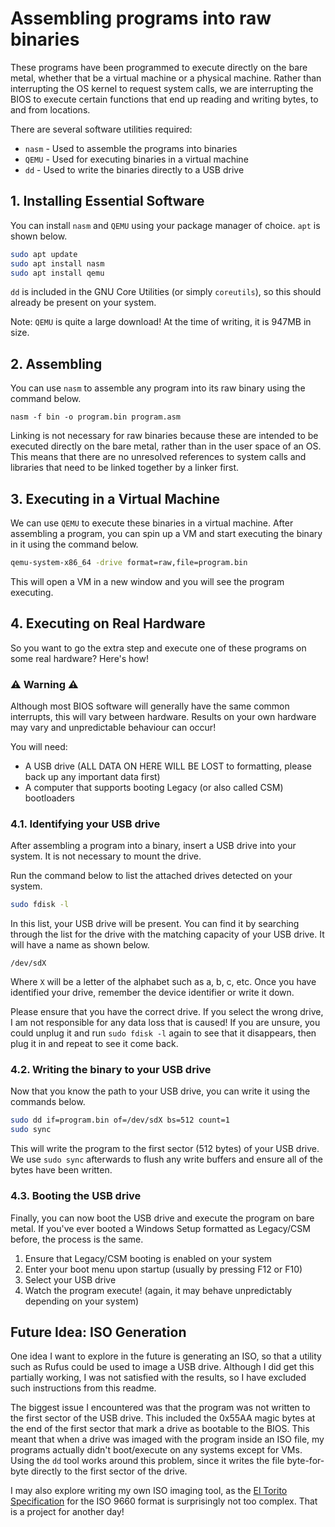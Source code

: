 # Assembling programs into raw binaries
These programs have been programmed to execute directly on the bare metal, whether that be a virtual machine or a physical machine. Rather than interrupting the OS kernel to request system calls, we are interrupting the BIOS to execute certain functions that end up reading and writing bytes, to and from locations.

There are several software utilities required:
- `nasm` - Used to assemble the programs into binaries
- `QEMU` - Used for executing binaries in a virtual machine
- `dd` - Used to write the binaries directly to a USB drive
## 1. Installing Essential Software
You can install `nasm` and `QEMU` using your package manager of choice. `apt` is shown below.
```bash
sudo apt update
sudo apt install nasm
sudo apt install qemu
```
`dd` is included in the GNU Core Utilities (or simply `coreutils`), so this should already be present on your system.

Note: `QEMU` is quite a large download! At the time of writing, it is 947MB in size.
## 2. Assembling
You can use `nasm` to assemble any program into its raw binary using the command below.
```
nasm -f bin -o program.bin program.asm
```
Linking is not necessary for raw binaries because these are intended to be executed directly on the bare metal, rather than in the user space of an OS. This means that there are no unresolved references to system calls and libraries that need to be linked together by a linker first.
## 3. Executing in a Virtual Machine
We can use `QEMU` to execute these binaries in a virtual machine. After assembling a program, you can spin up a VM and start executing the binary in it using the command below.
```bash
qemu-system-x86_64 -drive format=raw,file=program.bin
```
This will open a VM in a new window and you will see the program executing.
## 4. Executing on Real Hardware
So you want to go the extra step and execute one of these programs on some real hardware? Here's how!

### ⚠️ Warning ⚠️ 
Although most BIOS software will generally have the same common interrupts, this will vary between hardware. Results on your own hardware may vary and unpredictable behaviour can occur!

You will need:
- A USB drive (ALL DATA ON HERE WILL BE LOST to formatting, please back up any important data first)
- A computer that supports booting Legacy (or also called CSM) bootloaders

### 4.1. Identifying your USB drive
After assembling a program into a binary, insert a USB drive into your system. It is not necessary to mount the drive.

Run the command below to list the attached drives detected on your system.
```bash
sudo fdisk -l
```
In this list, your USB drive will be present. You can find it by searching through the list for the drive with the matching capacity of your USB drive. It will have a name as shown below.
```
/dev/sdX
```
Where `X` will be a letter of the alphabet such as a, b, c, etc. Once you have identified your drive, remember the device identifier or write it down.

Please ensure that you have the correct drive. If you select the wrong drive, I am not responsible for any data loss that is caused! If you are unsure, you could unplug it and run `sudo fdisk -l` again to see that it disappears, then plug it in and repeat to see it come back.
### 4.2. Writing the binary to your USB drive
Now that you know the path to your USB drive, you can write it using the commands below.
```bash
sudo dd if=program.bin of=/dev/sdX bs=512 count=1
sudo sync
```
This will write the program to the first sector (512 bytes) of your USB drive. We use `sudo sync` afterwards to flush any write buffers and ensure all of the bytes have been written.
### 4.3. Booting the USB drive
Finally, you can now boot the USB drive and execute the program on bare metal. If you've ever booted a Windows Setup formatted as Legacy/CSM before, the process is the same.
1. Ensure that Legacy/CSM booting is enabled on your system
2. Enter your boot menu upon startup (usually by pressing F12 or F10)
3. Select your USB drive
4. Watch the program execute! (again, it may behave unpredictably depending on your system)
## Future Idea: ISO Generation
One idea I want to explore in the future is generating an ISO, so that a utility such as Rufus could be used to image a USB drive. Although I did get this partially working, I was not satisfied with the results, so I have excluded such instructions from this readme. 

The biggest issue I encountered was that the program was not written to the first sector of the USB drive. This included the 0x55AA magic bytes at the end of the first sector that mark a drive as bootable to the BIOS. This meant that when a drive was imaged with the program inside an ISO file, my programs actually didn't boot/execute on any systems except for VMs. Using the `dd` tool works around this problem, since it writes the file byte-for-byte directly to the first sector of the drive.

I may also explore writing my own ISO imaging tool, as the [El Torito Specification](https://pdos.csail.mit.edu/6.828/2014/readings/boot-cdrom.pdf) for the ISO 9660 format is surprisingly not too complex. That is a project for another day!
